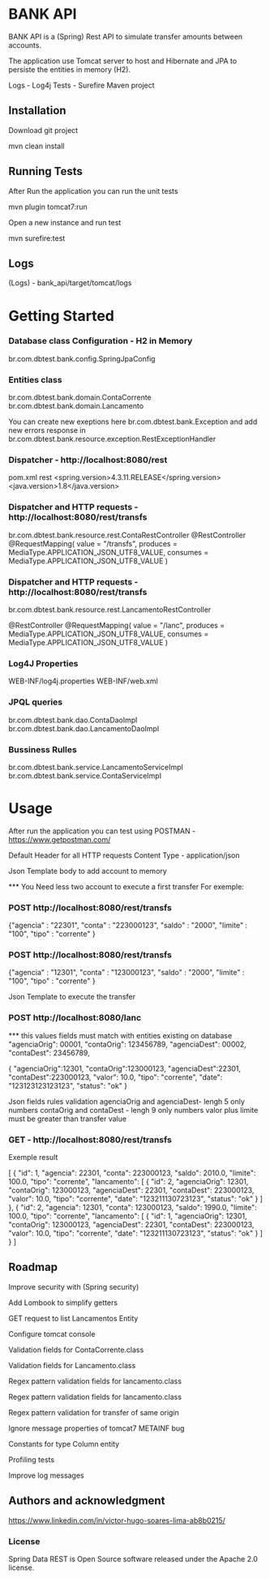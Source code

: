 # BANK API


BANK API is a (Spring) Rest API to simulate transfer amounts between accounts.

The application use Tomcat server to host and Hibernate and JPA to persiste the entities in memory (H2).


Logs - Log4j
Tests - Surefire
Maven project

## Installation

Download  git project

mvn clean install



## Running Tests

After Run the application you can run the unit tests

mvn plugin tomcat7:run

Open a new instance and run test

mvn surefire:test

## Logs

(Logs) - bank_api/target/tomcat/logs

# Getting Started

### Database class Configuration - H2 in Memory
br.com.dbtest.bank.config.SpringJpaConfig


### Entities class
br.com.dbtest.bank.domain.ContaCorrente
br.com.dbtest.bank.domain.Lancamento


You can create new exeptions here
br.com.dbtest.bank.Exception
and add new errors response in
br.com.dbtest.bank.resource.exception.RestExceptionHandler


### Dispatcher - http://localhost:8080/rest 

pom.xml
<properties>
        <project>rest</project>
        <spring.version>4.3.11.RELEASE</spring.version>
        <java.version>1.8</java.version>
</properties>

### Dispatcher and HTTP requests - http://localhost:8080/rest/transfs
br.com.dbtest.bank.resource.rest.ContaRestController
@RestController
@RequestMapping(
        value = "/transfs",
        produces = MediaType.APPLICATION_JSON_UTF8_VALUE,
        consumes = MediaType.APPLICATION_JSON_UTF8_VALUE
)

### Dispatcher and HTTP requests - http://localhost:8080/rest/transfs
br.com.dbtest.bank.resource.rest.LancamentoRestController

@RestController
@RequestMapping(
        value = "/lanc",
        produces = MediaType.APPLICATION_JSON_UTF8_VALUE,
        consumes = MediaType.APPLICATION_JSON_UTF8_VALUE
)

### Log4J Properties
WEB-INF/log4j.properties
WEB-INF/web.xml

### JPQL queries
br.com.dbtest.bank.dao.ContaDaoImpl
br.com.dbtest.bank.dao.LancamentoDaoImpl

### Bussiness Rulles

br.com.dbtest.bank.service.LancamentoServiceImpl
br.com.dbtest.bank.service.ContaServiceImpl


# Usage

After run the application you can test using POSTMAN - https://www.getpostman.com/

Default Header for all HTTP requests
Content Type - application/json

Json Template body to add account to memory

*** You Need less two account to execute a first transfer
For exemple:

### POST http://localhost:8080/rest/transfs

{"agencia" : "22301",
"conta" : "223000123",
"saldo" : "2000",
"limite" : "100",
"tipo" : "corrente"
}

### POST http://localhost:8080/rest/transfs

{"agencia" : "12301",
"conta" : "123000123",
"saldo" : "2000",
"limite" : "100",
"tipo" : "corrente"
}

Json Template to execute the transfer
### POST http://localhost:8080/lanc

*** this values fields must match with entities existing on database
"agenciaOrig": 00001,
"contaOrig": 123456789,
"agenciaDest": 00002,
"contaDest": 23456789,

{
    "agenciaOrig":12301,
    "contaOrig":123000123,
    "agenciaDest":22301,
    "contaDest":223000123,
    "valor": 10.0,
    "tipo": "corrente",
    "date": "123123123123123",
    "status": "ok"
}

Json fields rules validation
agenciaOrig and agenciaDest- lengh 5 only numbers
contaOrig and contaDest - lengh 9 only numbers
valor plus limite must be greater than transfer value

### GET - http://localhost:8080/rest/transfs

Exemple result

[
    {
        "id": 1,
        "agencia": 22301,
        "conta": 223000123,
        "saldo": 2010.0,
        "limite": 100.0,
        "tipo": "corrente",
        "lancamento": [
            {
                "id": 2,
                "agenciaOrig": 12301,
                "contaOrig": 123000123,
                "agenciaDest": 22301,
                "contaDest": 223000123,
                "valor": 10.0,
                "tipo": "corrente",
                "date": "123211130723123",
                "status": "ok"
            }
        ]
    },
    {
        "id": 2,
        "agencia": 12301,
        "conta": 123000123,
        "saldo": 1990.0,
        "limite": 100.0,
        "tipo": "corrente",
        "lancamento": [
            {
                "id": 1,
                "agenciaOrig": 12301,
                "contaOrig": 123000123,
                "agenciaDest": 22301,
                "contaDest": 223000123,
                "valor": 10.0,
                "tipo": "corrente",
                "date": "123211130723123",
                "status": "ok"
            }
        ]
    }
]



## Roadmap


Improve security with (Spring security)

Add Lombook to simplify getters

GET request to list Lancamentos Entity

Configure tomcat console

Validation fields for ContaCorrente.class

Validation fields for Lancamento.class

Regex pattern validation fields for lancamento.class

Regex pattern validation fields for lancamento.class

Regex pattern  validation for transfer of same origin

Ignore message properties of tomcat7 METAINF bug

Constants for type Column entity

Profiling tests

Improve log messages

## Authors and acknowledgment
https://www.linkedin.com/in/victor-hugo-soares-lima-ab8b0215/

### License
Spring Data REST is Open Source software released under the Apache 2.0 license.

